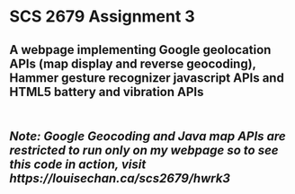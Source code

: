 <h1> SCS 2679 Assignment 3 </h1>
<h2> A webpage implementing Google geolocation APIs (map display and reverse geocoding), Hammer gesture recognizer javascript APIs and HTML5 battery and vibration APIs <h2>
<br /> 
<i>Note: Google Geocoding and Java map APIs are restricted to run only on my webpage so to see this code in action, visit <b>https://louisechan.ca/scs2679/hwrk3 </b> </i>
